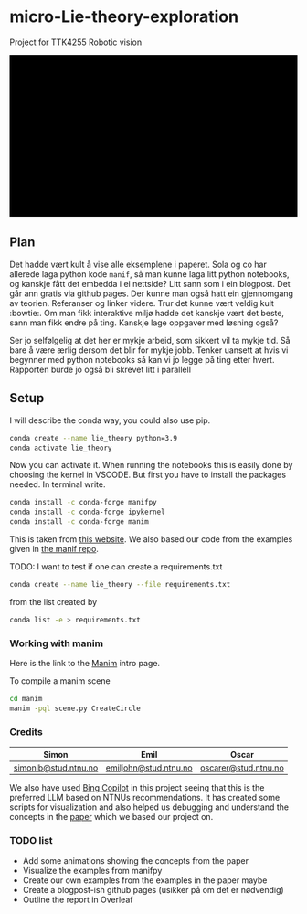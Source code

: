 # micro-Lie-theory-exploration
Project for TTK4255 Robotic vision

![gif example](manim/media/videos/3Dmanifold/480p15/example.gif)

## Plan

Det hadde vært kult å vise alle eksemplene i paperet. 
Sola og co har allerede laga python kode `manif`, så man kunne laga litt python notebooks, og kanskje
fått det embedda i ei nettside? Litt sann som i ein blogpost. 
Det går ann gratis via github pages. Der kunne man også hatt ein gjennomgang av teorien.
Referanser og linker videre. Trur det kunne vært veldig kult :bowtie:.
Om man fikk interaktive miljø hadde det kanskje vært det beste, sann man fikk endre på ting. 
Kanskje lage oppgaver med løsning også? 

Ser jo selfølgelig at det her er mykje arbeid, som sikkert vil ta mykje tid. Så bare å være ærlig dersom det blir for mykje jobb.
Tenker uansett at hvis vi begynner med python notebooks så kan vi jo legge på ting etter hvert. Rapporten burde jo også bli
skrevet litt i parallell

## Setup

I will describe the conda way, you could also use pip. 

```bash
conda create --name lie_theory python=3.9
conda activate lie_theory
```

Now you can activate it. When running the notebooks this is easily done by choosing the kernel in VSCODE.
But first you have to install the packages needed.
In terminal write.

```bash
conda install -c conda-forge manifpy
conda install -c conda-forge ipykernel
conda install -c conda-forge manim
```


This is taken from [this website](https://artivis.github.io/manif/python/index.html). We also based our code from the examples given in [the manif repo](https://github.com/artivis/manif).

TODO: I want to test if one can create a requirements.txt

```bash
conda create --name lie_theory --file requirements.txt
```

from the list created by

```bash
conda list -e > requirements.txt
```

### Working with manim

Here is the link to the [Manim](https://docs.manim.community/en/stable/tutorials/quickstart.html) intro page.

To compile a manim scene

```bash
cd manim
manim -pql scene.py CreateCircle
```

### Credits

| Simon | Emil | Oscar |
| -------- | -------- | -------- |
| [simonlb\@stud.ntnu.no](mailto:simonlb@stud.ntnu.no)  | [emiljohn\@stud.ntnu.no](mailto:emiljohn@stud.ntnu.no)   | [oscarer\@stud.ntnu.no](mailto:oscarer@stud.ntnu.no)   |

We also have used [Bing Copilot](https://www.google.com/url?sa=t&source=web&rct=j&opi=89978449&url=https://www.microsoft.com/en-us/bing%3Fform%3DMA13FV&ved=2ahUKEwidl6qj_pGFAxWeHBAIHSBwDdcQFnoECAYQAQ&usg=AOvVaw1YqOupLbk8IJ4MfgzJA_wk) in this project seeing that this is the preferred LLM based on NTNUs recommendations. It has created some scripts for visualization and also helped us debugging and understand the concepts in the [paper](https://arxiv.org/pdf/1812.01537.pdf) which we based our project on.

### TODO list

* Add some animations showing the concepts from the paper
* Visualize the examples from manifpy
* Create our own examples from the examples in the paper maybe
* Create a blogpost-ish github pages (usikker på om det er nødvendig)
* Outline the report in Overleaf


